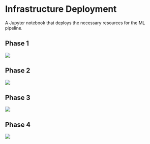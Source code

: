 # Infrastructure Deployment
A Jupyter notebook that deploys the necessary resources for the ML pipeline.

## Phase 1
![](../images/infrastructure-phase-1.jpg)     

## Phase 2
![](../images/infrastructure-phase-2.jpg)     

## Phase 3
![](../images/infrastructure-phase-3.jpg)     

## Phase 4
![](../images/infrastructure-phase-4.jpg)     

